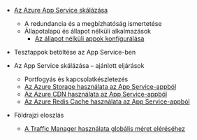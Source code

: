 * [Az Azure App Service skálázása](../articles/app-service/web-sites-scale.md)
  
  * A redundancia és a megbízhatóság ismertetése
  * Állapotalapú és állapot nélküli alkalmazások
    * [Az állapot nélküli appok konfigurálása](https://azure.microsoft.com/blog/disabling-arrs-instance-affinity-in-windows-azure-web-sites/)
* Tesztappok betöltése az App Service-ben   
* Az App Service skálázása – ajánlott eljárások
  
  * Portfogyás és kapcsolatkészletezés
  * [Az Azure Storage használata az App Service-appból](../articles/storage/blobs/storage-dotnet-how-to-use-blobs.md)
  * [Az Azure CDN használata az App Service-appból](../articles/cdn/cdn-overview.md)
  * [Az Azure Redis Cache használata az App Service-appból](../articles/redis-cache/cache-dotnet-how-to-use-azure-redis-cache.md)
* Földrajzi eloszlás
  
  * [A Traffic Manager használata globális méret eléréséhez](../articles/traffic-manager/traffic-manager-overview.md)

